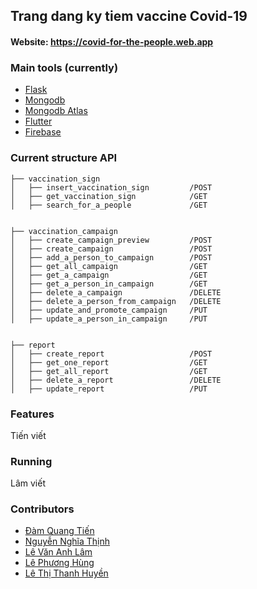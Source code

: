 ## Trang dang ky tiem vaccine Covid-19

[//]: # (Mô tả giao diện hệ thống)
[//]: # (![New Wireframe 1]&#40;https://user-images.githubusercontent.com/49011740/147520008-6100930b-da43-48e5-8cc5-f87220cb344e.png&#41;)


#### Website: https://covid-for-the-people.web.app

###  Main tools (currently)

* [Flask](https://flask.palletsprojects.com/en/2.0.x/) <br>
* [Mongodb](https://www.mongodb.com/) <br>
* [Mongodb Atlas](https://www.mongodb.com/atlas/database) <br>
* [Flutter](https://flutter.dev/?gclid=Cj0KCQiAjJOQBhCkARIsAEKMtO2wvOVZU_UoH0S4bhyuFvGBjn4c2ddSVmU-67aghJuDWp-XRylmjSUaAjvpEALw_wcB&gclsrc=aw.ds) <br>
* [Firebase](https://firebase.google.com/?gclid=Cj0KCQiAjJOQBhCkARIsAEKMtO2RXflKIWbqkznyRZQz-bOwi1VSXJU2QNSsXHLEk74Af0Eb-Eugf7caAm8eEALw_wcB&gclsrc=aw.ds) <br>

###  Current structure API

    ├── vaccination_sign
    │   ├── insert_vaccination_sign         /POST
    │   ├── get_vaccination_sign            /GET
    │   ├── search_for_a_people             /GET
    

    ├── vaccination_campaign
    │   ├── create_campaign_preview         /POST
    │   ├── create_campaign                 /POST
    │   ├── add_a_person_to_campaign        /POST
    │   ├── get_all_campaign                /GET
    │   ├── get_a_campaign                  /GET
    │   ├── get_a_person_in_campaign        /GET
    │   ├── delete_a_campaign               /DELETE
    │   ├── delete_a_person_from_campaign   /DELETE
    │   ├── update_and_promote_campaign     /PUT
    │   ├── update_a_person_in_campaign     /PUT


    ├── report
    │   ├── create_report                   /POST
    │   ├── get_one_report                  /GET
    │   ├── get_all_report                  /GET
    │   ├── delete_a_report                 /DELETE
    │   ├── update_report                   /PUT


### Features
Tiến viết

### Running
Lâm viết

### Contributors
* [Đàm Quang Tiến](https://github.com/damtien444) <br>
* [Nguyễn Nghĩa Thịnh](https://github.com/thinhnguyen112000) <br>
* [Lê Văn Anh Lâm](https://github.com/lelam2808) <br>
* [Lê Phương Hùng](https://github.com/hunglpleon) <br>
* [Lê Thị Thanh Huyền](https://github.com/huyenpoo)


